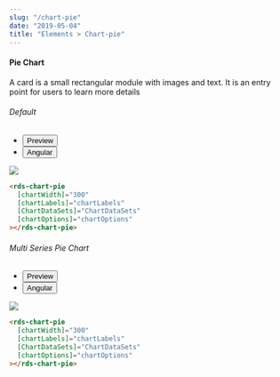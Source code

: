 ```yaml
---
slug: "/chart-pie"
date: "2019-05-04"
title: "Elements > Chart-pie"
---
```


<!-- CSS only -->
<link href="https://cdn.jsdelivr.net/npm/bootstrap@5.1.3/dist/css/bootstrap.min.css" rel="stylesheet" integrity="sha384-1BmE4kWBq78iYhFldvKuhfTAU6auU8tT94WrHftjDbrCEXSU1oBoqyl2QvZ6jIW3" crossorigin="anonymous">
<link rel="stylesheet" href="../../../../../../../raaghu/src/assets/css/style-elements.css">
<link rel="stylesheet" href="../../../../../../../raaghu/src/assets/css/main.css">

#### Pie Chart

<p class="">A card is a small rectangular module with images and text. It is an entry point for users to learn more details</p>

<section class="py-4">
    <h6>Default</h6>
    <div class="py-3">
      <div class="cust-tabs">
        <ul class="nav nav-tabs" id="myTab" role="tablist">
          <li class="nav-item" role="presentation">
            <button class="nav-link active" id="PreviewBasic-tab" data-bs-toggle="tab" data-bs-target="#PreviewBasic" type="button" role="tab" aria-controls="PreviewBasic" aria-selected="true">Preview </button>
          </li>
          <li class="nav-item" role="presentation">
            <button class="nav-link" id="AngularBasic-tab" data-bs-toggle="tab" data-bs-target="#AngularBasic" type="button" role="tab" aria-controls="AngularBasic" aria-selected="false"><i class="bi bi-code-slash" style="font-size:1.0rem"></i>Angular</button>
          </li>
        </ul>
      </div>
      <div class="tab-content card border" id="myTabContent">
        <div class="tab-pane fade show active" id="PreviewBasic" role="tabpanel" aria-labelledby="PreviewBasic-tab">
         <div class="contents p-5">
              <div class="row">
                <div class="col-md-8 col-12">
                  <img src="/images/pie-chart1.png" class="img-fluid">
                </div> 
              </div>
           </div>
        </div>
        <div class="tab-pane fade show" id="AngularBasic" role="tabpanel" aria-labelledby="AngularBasic-tab">
          <div class="contents bg-code">
<div class="row  m-0 p-4">

```html
<rds-chart-pie
  [chartWidth]="300"
  [chartLabels]="chartLabels"
  [ChartDataSets]="ChartDataSets"
  [chartOptions]="chartOptions"
></rds-chart-pie>
```

</div>
          </div>
        </div>
      </div>
    </div>
  </section>

  <section class="py-4">
    <h6>Multi Series Pie Chart</h6>
    <div class="py-3">
      <div class="cust-tabs">
        <ul class="nav nav-tabs" id="myTab" role="tablist">
          <li class="nav-item" role="presentation">
            <button class="nav-link active" id="PreviewMulti-tab" data-bs-toggle="tab" data-bs-target="#PreviewMulti" type="button" role="tab" aria-controls="PreviewMulti" aria-selected="true">Preview </button>
          </li>
          <li class="nav-item" role="presentation">
            <button class="nav-link" id="AngularMulti-tab" data-bs-toggle="tab" data-bs-target="#AngularMulti" type="button" role="tab" aria-controls="AngularMulti" aria-selected="false"><i class="bi bi-code-slash" style="font-size:1.0rem"></i>Angular</button>
          </li>
        </ul>
      </div>
      <div class="tab-content card border" id="myTabContent">
        <div class="tab-pane fade show active" id="PreviewMulti" role="tabpanel" aria-labelledby="PreviewMulti-tab">
         <div class="contents bg-light p-5">
              <div class="row">
                                                <div class="col-md-8 col-12">
                                                     <img src="/images/pie-multiple.png" class="img-fluid">
                                                </div> 
                                             </div>
           </div>
        </div>
        <div class="tab-pane fade show" id="AngularMulti" role="tabpanel" aria-labelledby="AngularMulti-tab">
          <div class="contents bg-code">
<div class="row  m-0 p-4">

```html
<rds-chart-pie
  [chartWidth]="300"
  [chartLabels]="chartLabels"
  [ChartDataSets]="ChartDataSets"
  [chartOptions]="chartOptions"
></rds-chart-pie>
```

</div>
          </div>
        </div>
      </div>
    </div>
  </section>

  <script src="https://cdn.jsdelivr.net/npm/bootstrap@5.1.3/dist/js/bootstrap.bundle.min.js" integrity="sha384-ka7Sk0Gln4gmtz2MlQnikT1wXgYsOg+OMhuP+IlRH9sENBO0LRn5q+8nbTov4+1p" crossorigin="anonymous"></script>